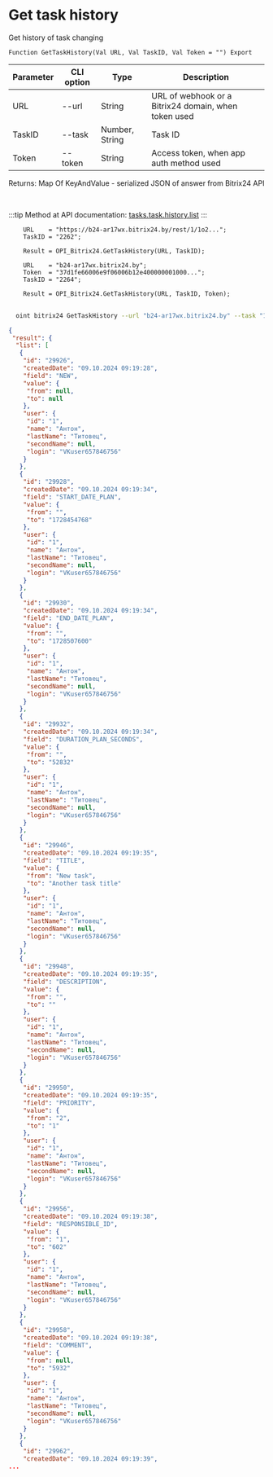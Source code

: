 ﻿---
sidebar_position: 19
---

# Get task history
 Get history of task changing



`Function GetTaskHistory(Val URL, Val TaskID, Val Token = "") Export`

  | Parameter | CLI option | Type | Description |
  |-|-|-|-|
  | URL | --url | String | URL of webhook or a Bitrix24 domain, when token used |
  | TaskID | --task | Number, String | Task ID |
  | Token | --token | String | Access token, when app auth method used |

  
  Returns:  Map Of KeyAndValue - serialized JSON of answer from Bitrix24 API

<br/>

:::tip
Method at API documentation: [tasks.task.history.list](https://dev.1c-bitrix.ru/rest_help/tasks/task/tasks/tasks_task_history_list.php)
:::
<br/>


```bsl title="Code example"
    URL    = "https://b24-ar17wx.bitrix24.by/rest/1/1o2...";
    TaskID = "2262";

    Result = OPI_Bitrix24.GetTaskHistory(URL, TaskID);

    URL    = "b24-ar17wx.bitrix24.by";
    Token  = "37d1fe66006e9f06006b12e400000001000...";
    TaskID = "2264";

    Result = OPI_Bitrix24.GetTaskHistory(URL, TaskID, Token);
```



```sh title="CLI command example"
    
  oint bitrix24 GetTaskHistory --url "b24-ar17wx.bitrix24.by" --task "1080" --token "fe3fa966006e9f06006b12e400000001000..."

```

```json title="Result"
{
 "result": {
  "list": [
   {
    "id": "29926",
    "createdDate": "09.10.2024 09:19:28",
    "field": "NEW",
    "value": {
     "from": null,
     "to": null
    },
    "user": {
     "id": "1",
     "name": "Антон",
     "lastName": "Титовец",
     "secondName": null,
     "login": "VKuser657846756"
    }
   },
   {
    "id": "29928",
    "createdDate": "09.10.2024 09:19:34",
    "field": "START_DATE_PLAN",
    "value": {
     "from": "",
     "to": "1728454768"
    },
    "user": {
     "id": "1",
     "name": "Антон",
     "lastName": "Титовец",
     "secondName": null,
     "login": "VKuser657846756"
    }
   },
   {
    "id": "29930",
    "createdDate": "09.10.2024 09:19:34",
    "field": "END_DATE_PLAN",
    "value": {
     "from": "",
     "to": "1728507600"
    },
    "user": {
     "id": "1",
     "name": "Антон",
     "lastName": "Титовец",
     "secondName": null,
     "login": "VKuser657846756"
    }
   },
   {
    "id": "29932",
    "createdDate": "09.10.2024 09:19:34",
    "field": "DURATION_PLAN_SECONDS",
    "value": {
     "from": "",
     "to": "52832"
    },
    "user": {
     "id": "1",
     "name": "Антон",
     "lastName": "Титовец",
     "secondName": null,
     "login": "VKuser657846756"
    }
   },
   {
    "id": "29946",
    "createdDate": "09.10.2024 09:19:35",
    "field": "TITLE",
    "value": {
     "from": "New task",
     "to": "Another task title"
    },
    "user": {
     "id": "1",
     "name": "Антон",
     "lastName": "Титовец",
     "secondName": null,
     "login": "VKuser657846756"
    }
   },
   {
    "id": "29948",
    "createdDate": "09.10.2024 09:19:35",
    "field": "DESCRIPTION",
    "value": {
     "from": "",
     "to": ""
    },
    "user": {
     "id": "1",
     "name": "Антон",
     "lastName": "Титовец",
     "secondName": null,
     "login": "VKuser657846756"
    }
   },
   {
    "id": "29950",
    "createdDate": "09.10.2024 09:19:35",
    "field": "PRIORITY",
    "value": {
     "from": "2",
     "to": "1"
    },
    "user": {
     "id": "1",
     "name": "Антон",
     "lastName": "Титовец",
     "secondName": null,
     "login": "VKuser657846756"
    }
   },
   {
    "id": "29956",
    "createdDate": "09.10.2024 09:19:38",
    "field": "RESPONSIBLE_ID",
    "value": {
     "from": "1",
     "to": "602"
    },
    "user": {
     "id": "1",
     "name": "Антон",
     "lastName": "Титовец",
     "secondName": null,
     "login": "VKuser657846756"
    }
   },
   {
    "id": "29958",
    "createdDate": "09.10.2024 09:19:38",
    "field": "COMMENT",
    "value": {
     "from": null,
     "to": "5932"
    },
    "user": {
     "id": "1",
     "name": "Антон",
     "lastName": "Титовец",
     "secondName": null,
     "login": "VKuser657846756"
    }
   },
   {
    "id": "29962",
    "createdDate": "09.10.2024 09:19:39",
...
```
